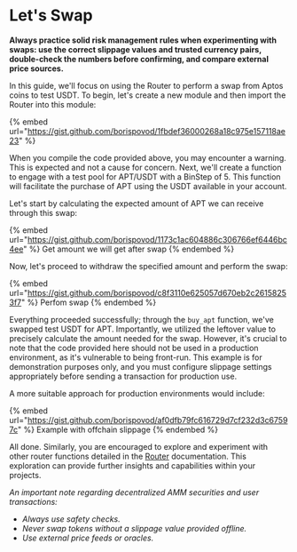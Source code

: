 # Let's Swap

**Always practice solid risk management rules when experimenting with swaps: use the correct slippage values and trusted currency pairs, double-check the numbers before confirming, and compare external price sources.**

In this guide, we'll focus on using the Router to perform a swap from Aptos coins to test USDT. To begin, let's create a new module and then import the Router into this module:

{% embed url="https://gist.github.com/borispovod/1fbdef36000268a18c975e157118ae23" %}

When you compile the code provided above, you may encounter a warning. This is expected and not a cause for concern. Next, we'll create a function to engage with a test pool for APT/USDT with a BinStep of 5. This function will facilitate the purchase of APT using the USDT available in your account.

&#x20;Let's start by calculating the expected amount of APT we can receive through this swap:

{% embed url="https://gist.github.com/borispovod/1173c1ac604886c306766ef6446bc4ee" %}
Get amount we will get after swap
{% endembed %}

Now, let's proceed to withdraw the specified amount and perform the swap:

{% embed url="https://gist.github.com/borispovod/c8f3110e625057d670eb2c26158253f7" %}
Perfom swap
{% endembed %}

Everything proceeded successfully; through the `buy_apt` function, we've swapped test USDT for APT. Importantly, we utilized the leftover value to precisely calculate the amount needed for the swap. However, it's crucial to note that the code provided here should not be used in a production environment, as it's vulnerable to being front-run. This example is for demonstration purposes only, and you must configure slippage settings appropriately before sending a transaction for production use.&#x20;

A more suitable approach for production environments would include:

{% embed url="https://gist.github.com/borispovod/af0dfb79fc616729d7cf232d3c67597c" %}
Example with offchain slippage
{% endembed %}

All done. Similarly, you are encouraged to explore and experiment with other router functions detailed in the [Router](../smart-contracts/#router) documentation. This exploration can provide further insights and capabilities within your projects.

_An important note regarding decentralized AMM securities and user transactions:_

* _Always use safety checks._
* _Never swap tokens without a slippage value provided offline._
* _Use external price feeds or oracles._
